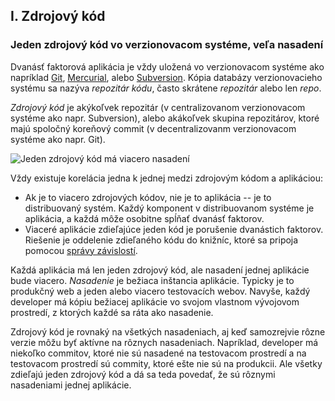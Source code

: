 ## I. Zdrojový kód
### Jeden zdrojový kód vo verzionovacom systéme, veľa nasadení

Dvanásť faktorová aplikácia je vždy uložená vo verzionovacom systéme ako napríklad [Git](https://git-scm.com/), [Mercurial](https://www.mercurial-scm.org/), alebo [Subversion](https://subversion.apache.org/). Kópia databázy verzionovacieho systému sa nazýva *repozitár kódu*, často skrátene *repozitár* alebo len *repo*.

*Zdrojový kód* je akýkoľvek repozitár (v centralizovanom verzionovacom systéme ako napr. Subversion), alebo akákoľvek skupina repozitárov, ktoré majú spoločný koreňový commit (v decentralizovanm verzionovacom systéme ako napr. Git).

![Jeden zdrojový kód má viacero nasadení](/images/codebase-deploys.png)

Vždy existuje korelácia jedna k jednej medzi zdrojovým kódom a aplikáciou:

* Ak je to viacero zdrojových kódov, nie je to aplikácia -- je to distribuovaný systém. Každý komponent v distribuovanom systéme je aplikácia, a každá môže osobitne spĺňať dvanásť faktorov.
* Viaceré aplikácie zdieľajúce jeden kód je porušenie dvanástich faktorov. Riešenie je oddelenie zdieľaného kódu do knižníc, ktoré sa pripoja pomocou [správy závislostí](./dependencies).

Každá aplikácia má len jeden zdrojový kód, ale nasadení jednej aplikácie bude viacero. *Nasadenie* je bežiaca inštancia aplikácie.  Typicky je to produkčný web a jeden alebo viacero testovacích webov. Navyše, každý developer má kópiu bežiacej aplikácie vo svojom vlastnom vývojovom prostredí, z ktorých každé sa ráta ako nasadenie.

Zdrojový kód je rovnaký na všetkých nasadeniach, aj keď samozrejvie rôzne verzie môžu byť aktívne na rôznych nasadeniach. Napríklad, developer má niekoľko commitov, ktoré nie sú nasadené na testovacom prostredí a na testovacom prostredí sú commity, ktoré ešte nie sú na produkcii.  Ale všetky zdieľajú jeden zdrojový kód a dá sa teda povedať, že sú rôznymi nasadeniami jednej aplikácie.

